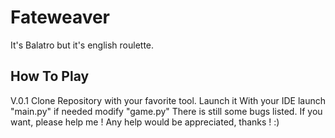 # Fateweaver
It's Balatro but it's english roulette.

## How To Play

V.0.1
Clone Repository with your favorite tool.
Launch it With your IDE
launch "main.py"
if needed modify "game.py"
There is still some bugs listed. If you want, please help me !
Any help would be appreciated, thanks ! :)
